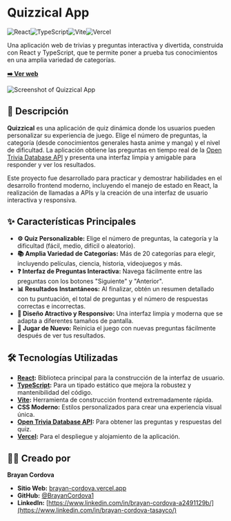 # Quizzical App

![React](https://img.shields.io/badge/React-20232A?style=for-the-badge&logo=react&logoColor=61DAFB)![TypeScript](https://img.shields.io/badge/TypeScript-007ACC?style=for-the-badge&logo=typescript&logoColor=white)![Vite](https://img.shields.io/badge/Vite-B73BFE?style=for-the-badge&logo=vite&logoColor=FFD62E)![Vercel](https://img.shields.io/badge/Vercel-000000?style=for-the-badge&logo=vercel&logoColor=white)

Una aplicación web de trivias y preguntas interactiva y divertida, construida con React y TypeScript, que te permite poner a prueba tus conocimientos en una amplia variedad de categorías.

**[➡️ Ver web](https://quizzical-go.vercel.app/)**

![Screenshot of Quizzical App](https://i.imgur.com/98pwab3.png)

## 📝 Descripción

**Quizzical** es una aplicación de quiz dinámica donde los usuarios pueden personalizar su experiencia de juego. Elige el número de preguntas, la categoría (desde conocimientos generales hasta anime y manga) y el nivel de dificultad. La aplicación obtiene las preguntas en tiempo real de la [Open Trivia Database API](https://opentdb.com/) y presenta una interfaz limpia y amigable para responder y ver los resultados.

Este proyecto fue desarrollado para practicar y demostrar habilidades en el desarrollo frontend moderno, incluyendo el manejo de estado en React, la realización de llamadas a APIs y la creación de una interfaz de usuario interactiva y responsiva.

## ✨ Características Principales

-   **⚙️ Quiz Personalizable:** Elige el número de preguntas, la categoría y la dificultad (fácil, medio, difícil o aleatorio).
-   **📚 Amplia Variedad de Categorías:** Más de 20 categorías para elegir, incluyendo películas, ciencia, historia, videojuegos y más.
-   **❓ Interfaz de Preguntas Interactiva:** Navega fácilmente entre las preguntas con los botones "Siguiente" y "Anterior".
-   **📊 Resultados Instantáneos:** Al finalizar, obtén un resumen detallado con tu puntuación, el total de preguntas y el número de respuestas correctas e incorrectas.
-   **🎨 Diseño Atractivo y Responsivo:** Una interfaz limpia y moderna que se adapta a diferentes tamaños de pantalla.
-   **🔄 Jugar de Nuevo:** Reinicia el juego con nuevas preguntas fácilmente después de ver tus resultados.

## 🛠️ Tecnologías Utilizadas

-   **[React](https://reactjs.org/):** Biblioteca principal para la construcción de la interfaz de usuario.
-   **[TypeScript](https://www.typescriptlang.org/):** Para un tipado estático que mejora la robustez y mantenibilidad del código.
-   **[Vite](https://vitejs.dev/):** Herramienta de construcción frontend extremadamente rápida.
-   **CSS Moderno:** Estilos personalizados para crear una experiencia visual única.
-   **[Open Trivia Database API](https://opentdb.com/):** Para obtener las preguntas y respuestas del quiz.
-   **[Vercel](https://vercel.com/):** Para el despliegue y alojamiento de la aplicación.

## 🧑‍💻 Creado por

**Brayan Cordova**
*   **Sitio Web:** [brayan-cordova.vercel.app](https://brayan-cordova.vercel.app/)
*   **GitHub:** [@BrayanCordova1](https://github.com/BrayanCordova1)
*   **LinkedIn:** [https://www.linkedin.com/in/brayan-cordova-a2491129b/](https://www.linkedin.com/in/brayan-cordova-tasayco/)